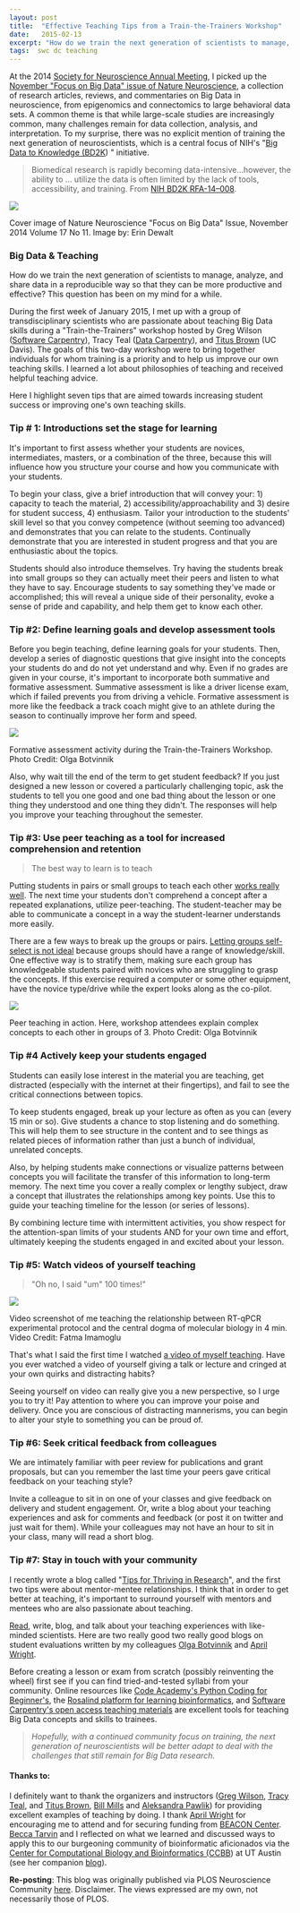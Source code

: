 ```yaml
---
layout: post
title:  "Effective Teaching Tips from a Train-the-Trainers Workshop"
date:   2015-02-13
excerpt: "How do we train the next generation of scientists to manage, analyze, and share data in a reproducible way so that they can be more productive and effective?"
tags:  swc dc teaching
---
```


At the 2014 [Society for Neuroscience Annual Meeting][1], I picked up the [November "Focus on Big Data" issue of Nature Neuroscience][2], a collection of research articles, reviews, and commentaries on Big Data in neuroscience, from epigenomics and connectomics to large behavioral data sets. A common theme is that while large-scale studies are increasingly common, many challenges remain for data collection, analysis, and interpretation. To my surprise, there was no explicit mention of training the next generation of neuroscientists, which is a central focus of NIH's "[Big Data to Knowledge (BD2K][3]) " initiative.

> Biomedical research is rapidly becoming data-intensive…however, the ability to … utilize the data is often limited by the lack of tools, accessibility, and training. From [NIH BD2K RFA-14–008][4].

![][5]

Cover image of Nature Neuroscience "Focus on Big Data" Issue, November 2014 Volume 17 No 11. Image by: Erin Dewalt

### Big Data & Teaching

How do we train the next generation of scientists to manage, analyze, and share data in a reproducible way so that they can be more productive and effective? This question has been on my mind for a while.

During the first week of January 2015, I met up with a group of transdisciplinary scientists who are passionate about teaching Big Data skills during a "Train-the-Trainers" workshop hosted by Greg Wilson ([Software Carpentry][6]), Tracy Teal ([Data Carpentry][7]), and [Titus Brown][8] (UC Davis). The goals of this two-day workshop were to bring together individuals for whom training is a priority and to help us improve our own teaching skills. I learned a lot about philosophies of teaching and received helpful teaching advice.

Here I highlight seven tips that are aimed towards increasing student success or improving one's own teaching skills.

### Tip # 1: Introductions set the stage for learning

It's important to first assess whether your students are novices, intermediates, masters, or a combination of the three, because this will influence how you structure your course and how you communicate with your students.

To begin your class, give a brief introduction that will convey your: 1) capacity to teach the material, 2) accessibility/approachability and 3) desire for student success, 4) enthusiasm. Tailor your introduction to the students' skill level so that you convey competence (without seeming too advanced) and demonstrates that you can relate to the students. Continually demonstrate that you are interested in student progress and that you are enthusiastic about the topics.

Students should also introduce themselves. Try having the students break into small groups so they can actually meet their peers and listen to what they have to say. Encourage students to say something they've made or accomplished; this will reveal a unique side of their personality, evoke a sense of pride and capability, and help them get to know each other.

### Tip #2: Define learning goals and develop assessment tools

Before you begin teaching, define learning goals for your students. Then, develop a series of diagnostic questions that give insight into the concepts your students do and do not yet understand and why. Even if no grades are given in your course, it's important to incorporate both summative and formative assessment. Summative assessment is like a driver license exam, which if failed prevents you from driving a vehicle. Formative assessment is more like the feedback a track coach might give to an athlete during the season to continually improve her form and speed.

![][9]

Formative assessment activity during the Train-the-Trainers Workshop. Photo Credit: Olga Botvinnik

Also, why wait till the end of the term to get student feedback? If you just designed a new lesson or covered a particularly challenging topic, ask the students to tell you one good and one bad thing about the lesson or one thing they understood and one thing they didn't. The responses will help you improve your teaching throughout the semester.

### Tip #3: Use peer teaching as a tool for increased comprehension and retention

> The best way to learn is to teach

Putting students in pairs or small groups to teach each other [works really well][10]. The next time your students don't comprehend a concept after a repeated explanations, utilize peer-teaching. The student-teacher may be able to communicate a concept in a way the student-learner understands more easily.

There are a few ways to break up the groups or pairs. [Letting groups self-select is not ideal][11] because groups should have a range of knowledge/skill. One effective way is to stratify them, making sure each group has knowledgeable students paired with novices who are struggling to grasp the concepts. If this exercise required a computer or some other equipment, have the novice type/drive while the expert looks along as the co-pilot.

![][12]

Peer teaching in action. Here, workshop attendees explain complex concepts to each other in groups of 3. Photo Credit: Olga Botvinnik

### Tip #4 **Actively keep your students engaged**

Students can easily lose interest in the material you are teaching, get distracted (especially with the internet at their fingertips), and fail to see the critical connections between topics.

To keep students engaged, break up your lecture as often as you can (every 15 min or so). Give students a chance to stop listening and do something. This will help them to see structure in the content and to see things as related pieces of information rather than just a bunch of individual, unrelated concepts.

Also, by helping students make connections or visualize patterns between concepts you will facilitate the transfer of this information to long-term memory. The next time you cover a really complex or lengthy subject, draw a concept that illustrates the relationships among key points. Use this to guide your teaching timeline for the lesson (or series of lessons).

By combining lecture time with intermittent activities, you show respect for the attention-span limits of your students AND for your own time and effort, ultimately keeping the students engaged in and excited about your lesson.

### Tip #5: Watch videos of yourself teaching

> "Oh no, I said "um" 100 times!"

![][13]

Video screenshot of me teaching the relationship between RT-qPCR experimental protocol and the central dogma of molecular biology in 4 min. Video Credit: Fatma Imamoglu

That's what I said the first time I watched [a video of myself teaching][14]. Have you ever watched a video of yourself giving a talk or lecture and cringed at your own quirks and distracting habits?

Seeing yourself on video can really give you a new perspective, so I urge you to try it! Pay attention to where you can improve your poise and delivery. Once you are conscious of distracting mannerisms, you can begin to alter your style to something you can be proud of.

### Tip #6: Seek critical feedback from colleagues

We are intimately familiar with peer review for publications and grant proposals, but can you remember the last time your peers gave critical feedback on your teaching style?

Invite a colleague to sit in on one of your classes and give feedback on delivery and student engagement. Or, write a blog about your teaching experiences and ask for comments and feedback (or post it on twitter and just wait for them). While your colleagues may not have an hour to sit in your class, many will read a short blog.

### Tip #7: Stay in touch with your community

I recently wrote a blog called "[Tips for Thriving in Research][15]", and the first two tips were about mentor-mentee relationships. I think that in order to get better at teaching, it's important to surround yourself with mentors and mentees who are also passionate about teaching.

[Read][16], write, blog, and talk about your teaching experiences with like-minded scientists. Here are two really good two really good blogs on student evaluations written by my colleagues [Olga Botvinnik][17] and [April Wright][18].

Before creating a lesson or exam from scratch (possibly reinventing the wheel) first see if you can find tried-and-tested syllabi from your community. Online resources like [Code Academy's Python Coding for Beginner's][19], the [Rosalind platform for learning bioinformatics][20], and [Software Carpentry's open access teaching materials][21] are excellent tools for teaching Big Data concepts and skills to trainees.

> _Hopefully, with a continued community focus on training, the next generation of neuroscientists will be better adapt to deal with the challenges that still remain for Big Data research._

#### Thanks to:

I definitely want to thank the organizers and instructors ([Greg Wilson][22], [Tracy Teal][23], and [Titus Brown][24], [Bill Mills][25] and [Aleksandra Pawlik][26]) for providing excellent examples of teaching by doing. I thank [April Wright][27] for encouraging me to attend and for securing funding from [BEACON Center][28]. [Becca Tarvin][29] and I reflected on what we learned and discussed ways to apply this to our burgeoning community of bioinformatic aficionados via the [Center for Computational Biology and Bioinformatics (CCBB][30]) at UT Austin (see her companion [blog][31]).

**Re-posting**: This blog was originally published via PLOS Neuroscience Community [here][32]. Disclaimer. The views expressed are my own, not necessarily those of PLOS.

[1]: http://www.sfn.org/annual-meeting/neuroscience-2014
[2]: http://www.nature.com/neuro/journal/v17/n11/full/nn.3856.html
[3]: http://bd2k.nih.gov/#sthash.QbCMJYsb.dpbs
[4]: http://grants.nih.gov/grants/guide/rfa-files/RFA-HG-14-008.html
[5]: https://cdn-images-1.medium.com/max/1600/1*EsWaHmocg_ai-WGg8UVe2w.jpeg
[6]: http://software-carpentry.org/
[7]: http://datacarpentry.org/
[8]: http://ivory.idyll.org/blog/
[9]: https://cdn-images-1.medium.com/max/1600/1*J5ThxM_umrVEDgiWW0il_Q.jpeg
[10]: http://teaching.software-carpentry.org/wp-content/uploads/2012/08/porter-halving-fail-peer-instruction-2013.pdf
[11]: http://www.teambasedlearning.org/page-1032336
[12]: https://cdn-images-1.medium.com/max/1600/1*lsz53n6IRJuDwDw4i5rq5g.jpeg
[13]: https://cdn-images-1.medium.com/max/1200/1*DpMxc6v3piDMIKeUnqUrCA.jpeg
[14]: http://videocenter.mbl.edu/videos/video/630/in/channel/21/
[15]: https://medium.com/collaborative-coverage-of-sfn-2014-by-plos-neuro/plosneuro-sfn14-highlights-tips-for-thriving-in-your-research-career-c5fa499059a
[16]: http://software-carpentry.org/v5/bib.html
[17]: http://blog.olgabotvinnik.com/blog/2015/01/29/teaching-data-cleaning/
[18]: http://wrightaprilm.github.io/posts/pars-ev.html
[19]: http://www.codecademy.com/en/tracks/python
[20]: http://rosalind.info/faq/#what-is-rosalind
[21]: http://software-carpentry.org/lessons.html
[22]: https://twitter.com/gvwilson
[23]: https://twitter.com/tracykteal
[24]: https://twitter.com/ctitusbrown
[25]: https://twitter.com/billdoesphysics
[26]: http://www.software.ac.uk/about/people/aleksandra-pawlik
[27]: http://wrightaprilm.github.io/
[28]: http://beacon-center.org/
[29]: http://www.rebeccatarvin.com/
[30]: http://www.ccbb.utexas.edu/
[31]: http://goo.gl/c0kydD
[32]: http://neuro.plos.org/2015/02/12/effective-teaching-tips-from-a-train-the-trainers-workshop/